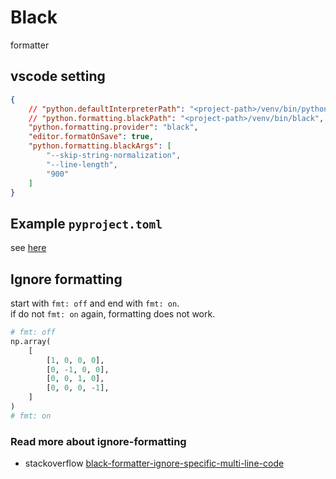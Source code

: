 # Black

formatter

## vscode setting

```json
{
    // "python.defaultInterpreterPath": "<project-path>/venv/bin/python3",
    // "python.formatting.blackPath": "<project-path>/venv/bin/black",
    "python.formatting.provider": "black",
    "editor.formatOnSave": true,
    "python.formatting.blackArgs": [
        "--skip-string-normalization",
        "--line-length",
        "900"
    ]
}
```

## Example `pyproject.toml`

see [here](https://github.com/psf/black/blob/main/pyproject.toml)

## Ignore formatting

start with `fmt: off` and end with `fmt: on`.   
if do not `fmt: on` again, formatting does not work.

```python
# fmt: off
np.array(
    [
        [1, 0, 0, 0],
        [0, -1, 0, 0],
        [0, 0, 1, 0],
        [0, 0, 0, -1],
    ]
)
# fmt: on
```

### Read more about ignore-formatting

- stackoverflow [black-formatter-ignore-specific-multi-line-code](https://stackoverflow.com/a/58584557/11082758)